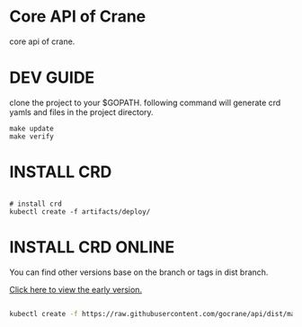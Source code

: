 # Core API of Crane
core api of crane.



# DEV GUIDE
clone the project to your $GOPATH. following command will generate crd yamls and files in the project directory.
```
make update
make verify
```


# INSTALL CRD
```

# install crd
kubectl create -f artifacts/deploy/

```

# INSTALL CRD ONLINE

You can find other versions base on the branch or tags in dist branch.

[Click here to view the early version.](https://fastly.jsdelivr.net/gh/gocrane/api@dist/)

```bash

kubectl create -f https://raw.githubusercontent.com/gocrane/api/dist/main/all.yaml

```